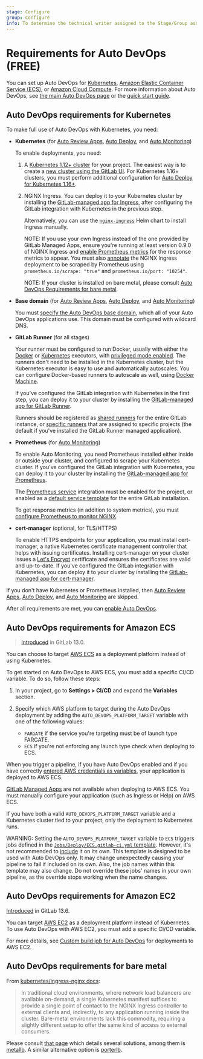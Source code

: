 ```yaml
---
stage: Configure
group: Configure
info: To determine the technical writer assigned to the Stage/Group associated with this page, see https://about.gitlab.com/handbook/engineering/ux/technical-writing/#assignments
---
```


# Requirements for Auto DevOps **(FREE)**

You can set up Auto DevOps for [Kubernetes](#auto-devops-requirements-for-kubernetes),
[Amazon Elastic Container Service (ECS)](#auto-devops-requirements-for-amazon-ecs),
or [Amazon Cloud Compute](#auto-devops-requirements-for-amazon-ecs).
For more information about Auto DevOps, see [the main Auto DevOps page](index.md)
or the [quick start guide](quick_start_guide.md).

## Auto DevOps requirements for Kubernetes

To make full use of Auto DevOps with Kubernetes, you need:

- **Kubernetes** (for [Auto Review Apps](stages.md#auto-review-apps),
  [Auto Deploy](stages.md#auto-deploy), and [Auto Monitoring](stages.md#auto-monitoring))

  To enable deployments, you need:

  1. A [Kubernetes 1.12+ cluster](../../user/project/clusters/index.md) for your
     project. The easiest way is to create a
     [new cluster using the GitLab UI](../../user/project/clusters/add_remove_clusters.md#create-new-cluster).
     For Kubernetes 1.16+ clusters, you must perform additional configuration for
     [Auto Deploy for Kubernetes 1.16+](stages.md#kubernetes-116).
  1. NGINX Ingress. You can deploy it to your Kubernetes cluster by installing
     the [GitLab-managed app for Ingress](../../user/clusters/applications.md#ingress),
     after configuring the GitLab integration with Kubernetes in the previous step.

     Alternatively, you can use the
     [`nginx-ingress`](https://github.com/helm/charts/tree/master/stable/nginx-ingress)
     Helm chart to install Ingress manually.

     NOTE:
     If you use your own Ingress instead of the one provided by GitLab Managed
     Apps, ensure you're running at least version 0.9.0 of NGINX Ingress and
     [enable Prometheus metrics](https://github.com/helm/charts/tree/master/stable/nginx-ingress#prometheus-metrics)
     for the response metrics to appear. You must also
     [annotate](https://kubernetes.io/docs/concepts/overview/working-with-objects/annotations/)
     the NGINX Ingress deployment to be scraped by Prometheus using
     `prometheus.io/scrape: "true"` and `prometheus.io/port: "10254"`.

     NOTE:
     If your cluster is installed on bare metal, please consult 
     [Auto DevOps Requirements for bare metal](#auto-devops-requirements-for-bare-metal).

- **Base domain** (for [Auto Review Apps](stages.md#auto-review-apps),
  [Auto Deploy](stages.md#auto-deploy), and [Auto Monitoring](stages.md#auto-monitoring))

  You must [specify the Auto DevOps base domain](index.md#auto-devops-base-domain),
  which all of your Auto DevOps applications use. This domain must be configured
  with wildcard DNS.

- **GitLab Runner** (for all stages)

  Your runner must be configured to run Docker, usually with either the
  [Docker](https://docs.gitlab.com/runner/executors/docker.html)
  or [Kubernetes](https://docs.gitlab.com/runner/executors/kubernetes.html) executors, with
  [privileged mode enabled](https://docs.gitlab.com/runner/executors/docker.html#use-docker-in-docker-with-privileged-mode).
  The runners don't need to be installed in the Kubernetes cluster, but the
  Kubernetes executor is easy to use and automatically autoscales.
  You can configure Docker-based runners to autoscale as well, using
  [Docker Machine](https://docs.gitlab.com/runner/install/autoscaling.html).

  If you've configured the GitLab integration with Kubernetes in the first step, you
  can deploy it to your cluster by installing the
  [GitLab-managed app for GitLab Runner](../../user/clusters/applications.md#gitlab-runner).

  Runners should be registered as [shared runners](../../ci/runners/README.md#shared-runners)
  for the entire GitLab instance, or [specific runners](../../ci/runners/README.md#specific-runners)
  that are assigned to specific projects (the default if you've installed the
  GitLab Runner managed application).

- **Prometheus** (for [Auto Monitoring](stages.md#auto-monitoring))

  To enable Auto Monitoring, you need Prometheus installed either inside or
  outside your cluster, and configured to scrape your Kubernetes cluster.
  If you've configured the GitLab integration with Kubernetes, you can deploy it to
  your cluster by installing the
  [GitLab-managed app for Prometheus](../../user/clusters/applications.md#prometheus).

  The [Prometheus service](../../user/project/integrations/prometheus.md)
  integration must be enabled for the project, or enabled as a
  [default service template](../../user/project/integrations/services_templates.md)
  for the entire GitLab installation.

  To get response metrics (in addition to system metrics), you must
  [configure Prometheus to monitor NGINX](../../user/project/integrations/prometheus_library/nginx_ingress.md#configuring-nginx-ingress-monitoring).

- **cert-manager** (optional, for TLS/HTTPS)

  To enable HTTPS endpoints for your application, you must install cert-manager,
  a native Kubernetes certificate management controller that helps with issuing
  certificates. Installing cert-manager on your cluster issues a
  [Let's Encrypt](https://letsencrypt.org/) certificate and ensures the
  certificates are valid and up-to-date. If you've configured the GitLab integration
  with Kubernetes, you can deploy it to your cluster by installing the
  [GitLab-managed app for cert-manager](../../user/clusters/applications.md#cert-manager).

If you don't have Kubernetes or Prometheus installed, then
[Auto Review Apps](stages.md#auto-review-apps),
[Auto Deploy](stages.md#auto-deploy), and [Auto Monitoring](stages.md#auto-monitoring)
are skipped.

After all requirements are met, you can [enable Auto DevOps](index.md#enable-or-disable-auto-devops).

## Auto DevOps requirements for Amazon ECS

> [Introduced](https://gitlab.com/gitlab-org/gitlab/-/issues/208132) in GitLab 13.0.

You can choose to target [AWS ECS](../../ci/cloud_deployment/index.md) as a deployment platform instead of using Kubernetes.

To get started on Auto DevOps to AWS ECS, you must add a specific CI/CD variable.
To do so, follow these steps:

1. In your project, go to **Settings > CI/CD** and expand the **Variables**
   section.

1. Specify which AWS platform to target during the Auto DevOps deployment
   by adding the `AUTO_DEVOPS_PLATFORM_TARGET` variable with one of the following values:
   - `FARGATE` if the service you're targeting must be of launch type FARGATE.
   - `ECS` if you're not enforcing any launch type check when deploying to ECS.

When you trigger a pipeline, if you have Auto DevOps enabled and if you have correctly
[entered AWS credentials as variables](../../ci/cloud_deployment/index.md#deploy-your-application-to-the-aws-elastic-container-service-ecs),
your application is deployed to AWS ECS.

[GitLab Managed Apps](../../user/clusters/applications.md) are not available when deploying to AWS ECS.
You must manually configure your application (such as Ingress or Help) on AWS ECS.

If you have both a valid `AUTO_DEVOPS_PLATFORM_TARGET` variable and a Kubernetes cluster tied to your project,
only the deployment to Kubernetes runs.

WARNING:
Setting the `AUTO_DEVOPS_PLATFORM_TARGET` variable to `ECS` triggers jobs
defined in the [`Jobs/Deploy/ECS.gitlab-ci.yml` template](https://gitlab.com/gitlab-org/gitlab/-/blob/master/lib/gitlab/ci/templates/Jobs/Deploy/ECS.gitlab-ci.yml).
However, it's not recommended to [include](../../ci/yaml/README.md#includetemplate)
it on its own. This template is designed to be used with Auto DevOps only. It may change
unexpectedly causing your pipeline to fail if included on its own. Also, the job
names within this template may also change. Do not override these jobs' names in your
own pipeline, as the override stops working when the name changes.

## Auto DevOps requirements for Amazon EC2

[Introduced](https://gitlab.com/gitlab-org/gitlab/-/issues/216008) in GitLab 13.6.

You can target [AWS EC2](../../ci/cloud_deployment/index.md)
as a deployment platform instead of Kubernetes. To use Auto DevOps with AWS EC2, you must add a
specific CI/CD variable.

For more details, see [Custom build job for Auto DevOps](../../ci/cloud_deployment/index.md#custom-build-job-for-auto-devops)
for deployments to AWS EC2.

## Auto DevOps requirements for bare metal

From [kubernetes/ingress-nginx docs](https://kubernetes.github.io/ingress-nginx/deploy/baremetal/):

> In traditional cloud environments, where network load balancers are available on-demand,
a single Kubernetes manifest suffices to provide a single point of contact to the NGINX Ingress
controller to external clients and, indirectly, to any application running inside the cluster.
Bare-metal environments lack this commodity, requiring a slightly different setup to offer the
same kind of access to external consumers.

Please consult [that page](https://kubernetes.github.io/ingress-nginx/deploy/baremetal/) which details several solutions, among them is [metallb](https://github.com/metallb/metallb). A similar alternative option is [porterlb](https://github.com/kubesphere/porterlb).
